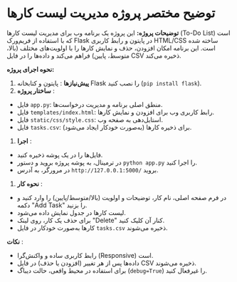 
# توضیح مختصر پروژه مدیریت لیست کارها

**توضیحات پروژه:**
این پروژه یک برنامه وب برای مدیریت لیست کارها (To-Do List) است که با استفاده از فریم‌ورک Flask در پایتون و رابط کاربری HTML/CSS ساخته شده است. این برنامه امکان افزودن، حذف و نمایش کارها را با اولویت‌های مختلف (بالا، متوسط، پایین) فراهم می‌کند و داده‌ها را در فایل CSV ذخیره می‌کند.

**نحوه اجرای پروژه:**

1. **پیش‌نیازها** : پایتون و کتابخانه Flask را نصب کنید (`pip install flask`).
2. **ساختار پروژه** :

* فایل `app.py`: منطق اصلی برنامه و مدیریت درخواست‌ها.
* فایل `templates/index.html`: رابط کاربری وب برای افزودن و نمایش کارها.
* فایل `static/css/style.css`: استایل‌دهی به صفحه وب.
* فایل `tasks.csv`: برای ذخیره کارها (به‌صورت خودکار ایجاد می‌شود).

1. **اجرا** :

* فایل‌ها را در یک پوشه ذخیره کنید.
* در ترمینال، به پوشه پروژه بروید و دستور `python app.py` را اجرا کنید.
* در مرورگر، به آدرس `http://127.0.0.1:5000/` بروید.

1. **نحوه کار** :

* در فرم صفحه اصلی، نام کار، توضیحات و اولویت (بالا/متوسط/پایین) را وارد کنید و دکمه "Add Task" را بزنید.
* لیست کارها در جدول نمایش داده می‌شود.
* برای حذف یک کار، روی لینک "Delete" کنار آن کلیک کنید.
* کارها به‌صورت خودکار در فایل `tasks.csv` ذخیره می‌شوند.

 **نکات** :

* رابط کاربری ساده و واکنش‌گرا (Responsive) است.
* داده‌ها پس از هر تغییر (افزودن یا حذف) در فایل CSV ذخیره می‌شوند.
* برای استفاده در محیط واقعی، حالت دیباگ (`debug=True`) را غیرفعال کنید.
